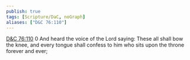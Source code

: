 ```yaml
---
publish: true
tags: [Scripture/DaC, noGraph]
aliases: ["D&C 76:110"]
---
```

[D&C 76:110](https://churchofjesuschrist.org/study/scriptures/dc-testament/dc/76?lang=eng&id=p110#p110) 0 And heard the voice of the Lord saying: These all shall bow the knee, and every tongue shall confess to him who sits upon the throne forever and ever;
